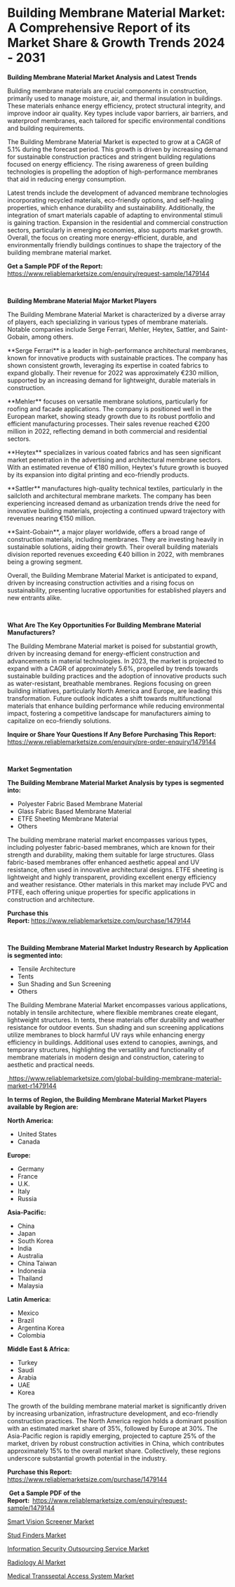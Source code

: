 <p><h1>Building Membrane Material Market: A Comprehensive Report of its Market Share & Growth Trends 2024 - 2031</h1></p><p><strong>Building Membrane Material Market Analysis and Latest Trends</strong></p>
<p><p>Building membrane materials are crucial components in construction, primarily used to manage moisture, air, and thermal insulation in buildings. These materials enhance energy efficiency, protect structural integrity, and improve indoor air quality. Key types include vapor barriers, air barriers, and waterproof membranes, each tailored for specific environmental conditions and building requirements.</p><p>The Building Membrane Material Market is expected to grow at a CAGR of 5.1% during the forecast period. This growth is driven by increasing demand for sustainable construction practices and stringent building regulations focused on energy efficiency. The rising awareness of green building technologies is propelling the adoption of high-performance membranes that aid in reducing energy consumption.</p><p>Latest trends include the development of advanced membrane technologies incorporating recycled materials, eco-friendly options, and self-healing properties, which enhance durability and sustainability. Additionally, the integration of smart materials capable of adapting to environmental stimuli is gaining traction. Expansion in the residential and commercial construction sectors, particularly in emerging economies, also supports market growth. Overall, the focus on creating more energy-efficient, durable, and environmentally friendly buildings continues to shape the trajectory of the building membrane material market.</p></p>
<p><strong>Get a Sample PDF of the Report:&nbsp;</strong> <a href="https://www.reliablemarketsize.com/enquiry/request-sample/1479144?utm_campaign=1404&utm_medium=2&utm_source=Github&utm_content=ia&utm_term=28092024&utm_id=building-membrane-material">https://www.reliablemarketsize.com/enquiry/request-sample/1479144</a></p>
<p>&nbsp;</p>
<p><strong>Building Membrane Material Major Market Players</strong></p>
<p><p>The Building Membrane Material Market is characterized by a diverse array of players, each specializing in various types of membrane materials. Notable companies include Serge Ferrari, Mehler, Heytex, Sattler, and Saint-Gobain, among others.</p><p>**Serge Ferrari** is a leader in high-performance architectural membranes, known for innovative products with sustainable practices. The company has shown consistent growth, leveraging its expertise in coated fabrics to expand globally. Their revenue for 2022 was approximately €230 million, supported by an increasing demand for lightweight, durable materials in construction.</p><p>**Mehler** focuses on versatile membrane solutions, particularly for roofing and facade applications. The company is positioned well in the European market, showing steady growth due to its robust portfolio and efficient manufacturing processes. Their sales revenue reached €200 million in 2022, reflecting demand in both commercial and residential sectors.</p><p>**Heytex** specializes in various coated fabrics and has seen significant market penetration in the advertising and architectural membrane sectors. With an estimated revenue of €180 million, Heytex's future growth is buoyed by its expansion into digital printing and eco-friendly products.</p><p>**Sattler** manufactures high-quality technical textiles, particularly in the sailcloth and architectural membrane markets. The company has been experiencing increased demand as urbanization trends drive the need for innovative building materials, projecting a continued upward trajectory with revenues nearing €150 million.</p><p>**Saint-Gobain**, a major player worldwide, offers a broad range of construction materials, including membranes. They are investing heavily in sustainable solutions, aiding their growth. Their overall building materials division reported revenues exceeding €40 billion in 2022, with membranes being a growing segment.</p><p>Overall, the Building Membrane Material Market is anticipated to expand, driven by increasing construction activities and a rising focus on sustainability, presenting lucrative opportunities for established players and new entrants alike.</p></p>
<p>&nbsp;</p>
<p><strong>What Are The Key Opportunities For Building Membrane Material Manufacturers?</strong></p>
<p><p>The Building Membrane Material market is poised for substantial growth, driven by increasing demand for energy-efficient construction and advancements in material technologies. In 2023, the market is projected to expand with a CAGR of approximately 5.6%, propelled by trends towards sustainable building practices and the adoption of innovative products such as water-resistant, breathable membranes. Regions focusing on green building initiatives, particularly North America and Europe, are leading this transformation. Future outlook indicates a shift towards multifunctional materials that enhance building performance while reducing environmental impact, fostering a competitive landscape for manufacturers aiming to capitalize on eco-friendly solutions.</p></p>
<p><strong>Inquire or Share Your Questions If Any Before Purchasing This Report:</strong> <a href="https://www.reliablemarketsize.com/enquiry/pre-order-enquiry/1479144?utm_campaign=1404&utm_medium=2&utm_source=Github&utm_content=ia&utm_term=28092024&utm_id=building-membrane-material">https://www.reliablemarketsize.com/enquiry/pre-order-enquiry/1479144</a></p>
<p>&nbsp;</p>
<p><strong>Market Segmentation</strong></p>
<p><strong>The Building Membrane Material Market Analysis by types is segmented into:</strong></p>
<p><ul><li>Polyester Fabric Based Membrane Material</li><li>Glass Fabric Based Membrane Material</li><li>ETFE Sheeting Membrane Material</li><li>Others</li></ul></p>
<p><p>The building membrane material market encompasses various types, including polyester fabric-based membranes, which are known for their strength and durability, making them suitable for large structures. Glass fabric-based membranes offer enhanced aesthetic appeal and UV resistance, often used in innovative architectural designs. ETFE sheeting is lightweight and highly transparent, providing excellent energy efficiency and weather resistance. Other materials in this market may include PVC and PTFE, each offering unique properties for specific applications in construction and architecture.</p></p>
<p><strong>Purchase this Report:&nbsp;</strong><a href="https://www.reliablemarketsize.com/purchase/1479144?utm_campaign=1404&utm_medium=2&utm_source=Github&utm_content=ia&utm_term=28092024&utm_id=building-membrane-material">https://www.reliablemarketsize.com/purchase/1479144</a></p>
<p>&nbsp;</p>
<p><strong>The Building Membrane Material Market Industry Research by Application is segmented into:</strong></p>
<p><ul><li>Tensile Architecture</li><li>Tents</li><li>Sun Shading and Sun Screening</li><li>Others</li></ul></p>
<p><p>The Building Membrane Material Market encompasses various applications, notably in tensile architecture, where flexible membranes create elegant, lightweight structures. In tents, these materials offer durability and weather resistance for outdoor events. Sun shading and sun screening applications utilize membranes to block harmful UV rays while enhancing energy efficiency in buildings. Additional uses extend to canopies, awnings, and temporary structures, highlighting the versatility and functionality of membrane materials in modern design and construction, catering to aesthetic and practical needs.</p></p>
<p><a href="https://www.reliablemarketsize.com/global-building-membrane-material-market-r1479144?utm_campaign=1404&utm_medium=2&utm_source=Github&utm_content=ia&utm_term=28092024&utm_id=building-membrane-material">&nbsp;https://www.reliablemarketsize.com/global-building-membrane-material-market-r1479144</a></p>
<p><strong>In terms of Region, the Building Membrane Material Market Players available by Region are:</strong></p>
<p>
    <p> <strong> North America: </strong>
        <ul>
            <li>United States</li>
            <li>Canada</li>
        </ul>
        </p> 
    <p> <strong> Europe: </strong>
        <ul>
            <li>Germany</li>
            <li>France</li>
            <li>U.K.</li>
            <li>Italy</li>
            <li>Russia</li>
        </ul>
        </p> 
    <p> <strong> Asia-Pacific: </strong>
        <ul>
            <li>China</li>
            <li>Japan</li>
            <li>South Korea</li>
            <li>India</li>
            <li>Australia</li>
            <li>China Taiwan</li>
            <li>Indonesia</li>
            <li>Thailand</li>
            <li>Malaysia</li>
        </ul>
        </p> 
    <p> <strong> Latin America: </strong>
        <ul>
            <li>Mexico</li>
            <li>Brazil</li>
            <li>Argentina Korea</li>
            <li>Colombia</li>
        </ul>
        </p> 
    <p> <strong> Middle East & Africa: </strong>
        <ul>
            <li>Turkey</li>
            <li>Saudi</li>
            <li>Arabia</li>
            <li>UAE</li>
            <li>Korea</li>
        </ul>
    </p>
    </p>
<p><p>The growth of the building membrane material market is significantly driven by increasing urbanization, infrastructure development, and eco-friendly construction practices. The North America region holds a dominant position with an estimated market share of 35%, followed by Europe at 30%. The Asia-Pacific region is rapidly emerging, projected to capture 25% of the market, driven by robust construction activities in China, which contributes approximately 15% to the overall market share. Collectively, these regions underscore substantial growth potential in the industry.</p></p>
<p><strong>Purchase this Report: </strong><a href="https://www.reliablemarketsize.com/purchase/1479144?utm_campaign=1404&utm_medium=2&utm_source=Github&utm_content=ia&utm_term=28092024&utm_id=building-membrane-material">https://www.reliablemarketsize.com/purchase/1479144</a></p>
<p>&nbsp;<strong>Get a Sample PDF of the Report:&nbsp;&nbsp;</strong><a href="https://www.reliablemarketsize.com/enquiry/request-sample/1479144?utm_campaign=1404&utm_medium=2&utm_source=Github&utm_content=ia&utm_term=28092024&utm_id=building-membrane-material">https://www.reliablemarketsize.com/enquiry/request-sample/1479144</a></p>
<p><strong></strong></p>
<p><p><a href="https://issuu.com/reportprime-2/docs/smart-vision-screener-market-size-2_58441766187b50?utm_campaign=1404&utm_medium=2&utm_source=Github&utm_content=ia&utm_term=28092024&utm_id=building-membrane-material">Smart Vision Screener Market</a></p><p><a href="https://www.linkedin.com/pulse/stud-finders-market-global-regional-analysis-2024-2031-camilytics-kosff?trackingId=RwjGnFUbTC2BJurbPjiuLA%3D%3D&utm_campaign=1404&utm_medium=2&utm_source=Github&utm_content=ia&utm_term=28092024&utm_id=building-membrane-material">Stud Finders Market</a></p><p><a href="https://issuu.com/reportprime-2/docs/information-security-outsourcing-se_49b3c91c3acf50?utm_campaign=1404&utm_medium=2&utm_source=Github&utm_content=ia&utm_term=28092024&utm_id=building-membrane-material">Information Security Outsourcing Service Market</a></p><p><a href="https://www.linkedin.com/pulse/global-radiology-ai-market-exploring-share-trends-future-mqyqe?trackingId=ysIN292ST6eHTdpLyPChhQ%3D%3D&utm_campaign=1404&utm_medium=2&utm_source=Github&utm_content=ia&utm_term=28092024&utm_id=building-membrane-material">Radiology AI Market</a></p><p><a href="https://github.com/NarcisoFerry/Market-Research-Report-List-1/blob/main/medical-transseptal-access-system-market.md?utm_campaign=1404&utm_medium=2&utm_source=Github&utm_content=ia&utm_term=28092024&utm_id=building-membrane-material">Medical Transseptal Access System Market</a></p></p>